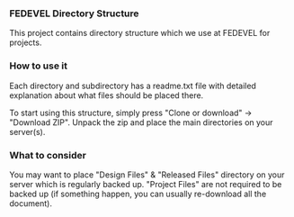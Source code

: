 ### FEDEVEL Directory Structure
This project contains directory structure which we use at FEDEVEL for projects.

### How to use it
Each directory and subdirectory has a readme.txt file with detailed explanation about what files should be placed there.

To start using this structure, simply press "Clone or download" -> "Download ZIP". Unpack the zip and place the main directories on your server(s).

### What to consider
You may want to place "Design Files" & "Released Files" directory on your server which is regularly backed up. "Project Files" are not required to be backed up (if something happen, you can usually re-download all the document).
